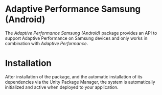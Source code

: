 # Adaptive Performance Samsung (Android)
The *Adaptive Performance Samsung (Android)* package provides an API to support Adaptive Performance on Samsung devices and only works in combination with *Adaptive Performance*.

# Installation
After installation of the package, and the automatic installation of its dependencies via the Unity Package Manager, the system is automatically initialized and active when deployed to your application.

